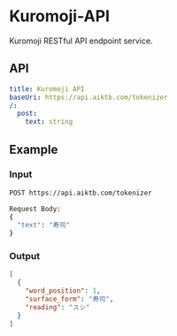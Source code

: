 # Kuromoji-API

Kuromoji RESTful API endpoint service.

## API

```yaml
title: Kuromoji API
baseUri: https://api.aiktb.com/tokenizer
/:
  post:
    text: string
```

## Example

### Input

```bash
POST https://api.aiktb.com/tokenizer

Request Body:
{
  "text": "寿司"
}
```

### Output

```JSON
[
  {
    "word_position": 1,
    "surface_form": "寿司",
    "reading": "スシ"
  }
]
```